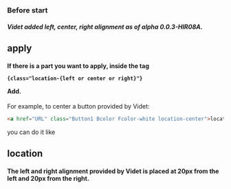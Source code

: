 
### Before start
##### Videt added left, center, right alignment as of alpha 0.0.3-HIR08A.

## apply
#### If there is a part you want to apply, inside the tag <pre><code>{class="location-{left or center or right}"}</code></pre> Add.
For example, to center a button provided by Videt:
```html
<a href="URL" class="Button1 Bcolor Fcolor-white location-center">location-center</a>
```
you can do it like

## location
#### The left and right alignment provided by Videt is placed at 20px from the left and 20px from the right.

